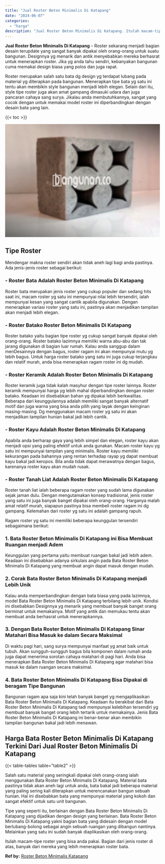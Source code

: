 ```yaml
---
title: "Jual Roster Beton Minimalis Di Katapang"
date: "2024-06-07"
categories: 
  - "harga"
description: "Jual Roster Beton Minimalis Di Katapang. Itulah macam-tipe roster yang bisa anda pakai. Bagian dari jenis roster di atas, banyak dari mereka yang lebih mener..."
---
```


**Jual Roster Beton Minimalis Di Katapang** – Roster sekarang menjadi bagian desain terupdate yang sangat banyak dipakai oleh orang-orang untuk suatu bangunan. Designnya yg menarik dan antik menyebabkan mereka berhasrat untuk menerapkan roster. Jika yg anda tahu sendiri, kebanyakan bangunan cuma memakai design biasa yang polos dan juga rapat.

Roster merupakan salah satu bata dg design yg terdapat lubang pada material yg diterapkan pada bangunan. Menerapkan tipe bata yg satu ini tentu akan membikin style bangunan menjadi lebih elegan. Selain dari itu, style tipe roster juga akan amat gampang dimasuki udara dan juga pancaran cahaya sang surya. Jikalau anda membutuhkannya, sangat yang cocok dengan untuk memakai model roster ini diperbandingkan dengan desain bata yang lain.

{{< toc >}}

![Jual Roster Beton Minimalis Di Katapang](/images/bata-roster-minimalis-23.png)

## Tipe Roster

Mendengar makna roster sendiri akan tidak aneh lagi bagi anda pastinya. Ada jenis-jenis roster sebagai berikut:

### \- Roster Bata Adalah Roster Beton Minimalis Di Katapang

Roster bata merupakan jenis roster yang cukup populer dan sedang hits saat ini, macam roster yg satu ini mempunyai nilai lebih tersendiri, ialah mempunyai kesan yang sangat cantik apabila digunakan. Dengan menerapkan variasi roster yang satu ini, pastinya akan menjadikan tampilan akan menjadi lebih elegan.

### \- Roster Batako Roster Beton Minimalis Di Katapang

Roster batako yaitu bagian tipe roster yg cukup sangat banyak dipakai oleh orang-orang. Roster batako lazimnya memiliki warna abu-abu dan tak jarang digunakan di bagian luar rumah. Kalau anda sanggup dalam menDesainnya dengan bagus, roster ragam ini akan mempunyai mutu yg lebih bagus. Untuk harga roster batako yang satu ini juga cukup terjangkau dan relatif murah, anda bisa menerapkan ragam roster ini dg mudah.

### \- Roster Keramik Adalah Roster Beton Minimalis Di Katapang

Roster keramik juga tidak kalah masyhur dengan tipe roster lainnya. Roster keramik mempunyai harga yg lebih mahal diperbandingkan dengan roster batako. Keadaan ini disebabkan bahan yg dipakai lebih berkwalitas. Beberapa dari keunggulannya adalah memiliki sangat banyak alternatif motif dan juga warna yang bisa anda pilih yang layak dengan keinginan masing-masing. Dg menggunakan macam roster yg satu ini akan menjadikan tampilan hunian bakal jadi lebih cantik.

### \- Roster Kayu Adalah Roster Beton Minimalis Di Katapang

Apabila anda berharap gaya yang lebih simpel dan elegan, roster kayu akan menjadi opsi yang paling efektif untuk anda gunakan. Macam roster kayu yg satu ini mempunyai tampilan yang minimalis. Roster kayu memiliki kekurangan pada bahannya yang rentan terhadap rayap yg dapat membuat kayu bakal jadi keropos. Bila anda tidak dapat merawatnya dengan bagus, karenanya roster kayu akan mudah rusak.

### \- Roster Tanah Liat Adalah Roster Beton Minimalis Di Katapang

Roster tanah liat ialah beberapa ragam roster yang sudah lama digunakan sejak jaman dulu. Dengan mengutamakan konsep tradisional, jenis roster yang satu ini juga banyak banget dipakai oleh orang-orang. Harganya malah amat relatif murah, siapapun pastinya bisa membeli roster ragam ini dg gampang. Kelemahan dari roster yg satu ini adalah gampang rapuh.

Ragam roster yg satu ini memiliki beberapa keunggulan tersendiri sebagaimana berikut:

### 1\. Bata Roster Beton Minimalis Di Katapang ini Bisa Membuat Ruangan menjadi Adem

Keunggulan yang pertama yaitu membuat ruangan bakal jadi lebih adem. Keadaan ini disebabkan adanya sirkulais angin pada Bata Roster Beton Minimalis Di Katapang yang membuat angin dapat masuk dengan mudah.

### 2\. Corak Bata Roster Beton Minimalis Di Katapang menjadi Lebih Unik

Kalau anda memperbandingkan dengan bata biasa yang pada lazimnya, model Bata Roster Beton Minimalis Di Katapang terbilang lebih unik. Kondisi ini disebabkan Designnya yg menarik yang membuat banyak banget orang berminat untuk memakainya. Motif yang antik dan memukau tentu akan membuat anda berhasrat untuk menerapkannya.

### 3\. Dengan Bata Roster Beton Minimalis Di Katapang Sinar Matahari Bisa Masuk ke dalam Secara Maksimal

Di waktu pagi hari, sang surya mempunyai manfaat yg amat baik untuk tubuh. Akan sungguh-sungguh bagus bila komponen dalam rumah anda juga dapat menerima sorotan cahaya matahari di pagi hari. Anda bisa menerapkan Bata Roster Beton Minimalis Di Katapang agar matahari bisa masuk ke dalam ruangan secara maksimal.

### 4\. Bata Roster Beton Minimalis Di Katapang Bisa Dipakai di beragam Tipe Bangunan

Bangunan ragam apa saja kini telah banyak banget yg mengaplikasikan Bata Roster Beton Minimalis Di Katapang. Keadaan itu berakibat dari Bata Roster Beton Minimalis Di Katapang tadi mempunyai kelebihan tersendiri yg membuat banyak banget orang lebih tertarik untuk memakainya. Jenis Bata Roster Beton Minimalis Di Katapang ini benar-benar akan membikin tampilan bangunan bakal jadi lebih menawan.

## Harga Bata Roster Beton Minimalis Di Katapang Terkini Dari Jual Roster Beton Minimalis Di Katapang

{{< table-tables table="table2" >}}

Salah satu material yang seringkali dipakai oleh orang-orang ialah menggunakan Bata Roster Beton Minimalis Di Katapang. Material bata pastinya tidak akan aneh lagi untuk anda, bata bakal jadi beberapa material yang paling sering kali diterapkan untuk merencanakan bangun sebuah hunian. Hal ini disebabkan bata yang mempunyai material yang kokoh dan sangat efektif untuk satu unit bangunan.

Tipe yang seperti itu, berlainan dengan Bata Roster Beton Minimalis Di Katapang yang dijadikan dengan design yang berlainan. Bata Roster Beton Minimalis Di Katapang yakni bagian bata yang didesain dengan model berlubang-bolong sebagai angin sebuah ruangan yang dibangun nantinya. Melainkan yang satu ini sudah banyak diaplikasikan oleh orang-orang.

Itulah macam-tipe roster yang bisa anda pakai. Bagian dari jenis roster di atas, banyak dari mereka yang lebih menerapkan roster bata.

**Ref by:** [Roster Beton Minimalis Katapang](https://id.wikipedia.org/wiki/Roster)
